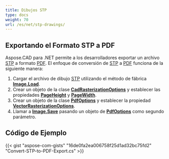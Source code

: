 ```yaml
---
title: Dibujos STP
type: docs
weight: 70
url: /es/net/stp-drawings/
---
```


## **Exportando el Formato STP a PDF**

Aspose.CAD para .NET permite a los desarrolladores exportar un archivo [STP](https://docs.fileformat.com/3d/stp/) a formato [PDF](https://docs.fileformat.com/pdf/). El enfoque de conversión de [STP](https://docs.fileformat.com/3d/stp/) a [PDF](https://docs.fileformat.com/pdf/) funciona de la siguiente manera:

1. Cargar el archivo de dibujo [STP](https://docs.fileformat.com/3d/stp/) utilizando el método de fábrica [**Image.Load**](https://reference.aspose.com/cad/net/aspose.cad.image/load/methods/2).
1. Crear un objeto de la clase [**CadRasterizationOptions**](https://reference.aspose.com/cad/net/aspose.cad.imageoptions/cadrasterizationoptions) y establecer las propiedades [**PageHeight**](https://reference.aspose.com/cad/net/aspose.cad.imageoptions/vectorrasterizationoptions/properties/pageheight) y [**PageWidth**](https://reference.aspose.com/cad/net/aspose.cad.imageoptions/vectorrasterizationoptions/properties/pagewidth).
1. Crear un objeto de la clase [**PdfOptions**](https://reference.aspose.com/cad/net/aspose.cad.imageoptions/pdfoptions) y establecer la propiedad [**VectorRasterizationOptions**](https://reference.aspose.com/cad/net/aspose.cad.imageoptions/vectorrasterizationoptions).
1. Llamar a [**Image.Save**](https://reference.aspose.com/cad/net/aspose.cad/image/methods/save/index) pasando un objeto de [**PdfOptions**](https://reference.aspose.com/cad/net/aspose.cad.imageoptions/pdfoptions) como segundo parámetro.

## Código de Ejemplo

{{< gist "aspose-com-gists" "16de0fa2ea006758f25d1ad32bc75fd2" "Convert-STP-to-PDF-Export.cs" >}}
